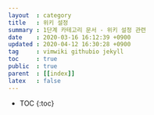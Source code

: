 ```yaml
---
layout  : category
title   : 위키 설정 
summary : 1단계 카테고리 문서 - 위키 설정 관련 
date    : 2020-03-16 16:12:39 +0900
updated : 2020-04-12 16:30:28 +0900
tag     : vimwiki githubio jekyll 
toc     : true
public  : true
parent  : [[index]] 
latex   : false
---
```

* TOC
{:toc}

